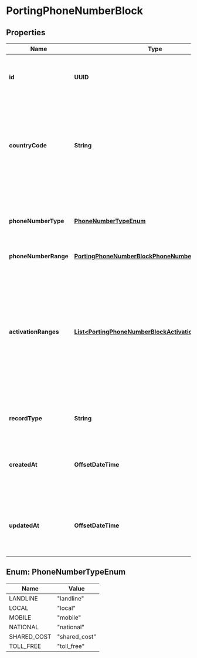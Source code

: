 

# PortingPhoneNumberBlock


## Properties

| Name | Type | Description | Notes |
|------------ | ------------- | ------------- | -------------|
|**id** | **UUID** | Uniquely identifies this porting phone number block. |  [optional] [readonly] |
|**countryCode** | **String** | Specifies the country code for this porting phone number block. It is a two-letter ISO 3166-1 alpha-2 country code. |  [optional] |
|**phoneNumberType** | [**PhoneNumberTypeEnum**](#PhoneNumberTypeEnum) | Specifies the phone number type for this porting phone number block. |  [optional] |
|**phoneNumberRange** | [**PortingPhoneNumberBlockPhoneNumberRange**](PortingPhoneNumberBlockPhoneNumberRange.md) |  |  [optional] |
|**activationRanges** | [**List&lt;PortingPhoneNumberBlockActivationRangesInner&gt;**](PortingPhoneNumberBlockActivationRangesInner.md) | Specifies the activation ranges for this porting phone number block. The activation range must be within the phone number range and should not overlap with other activation ranges. |  [optional] |
|**recordType** | **String** | Identifies the type of the resource. |  [optional] [readonly] |
|**createdAt** | **OffsetDateTime** | ISO 8601 formatted date indicating when the resource was created. |  [optional] [readonly] |
|**updatedAt** | **OffsetDateTime** | ISO 8601 formatted date indicating when the resource was last updated. |  [optional] [readonly] |



## Enum: PhoneNumberTypeEnum

| Name | Value |
|---- | -----|
| LANDLINE | &quot;landline&quot; |
| LOCAL | &quot;local&quot; |
| MOBILE | &quot;mobile&quot; |
| NATIONAL | &quot;national&quot; |
| SHARED_COST | &quot;shared_cost&quot; |
| TOLL_FREE | &quot;toll_free&quot; |



